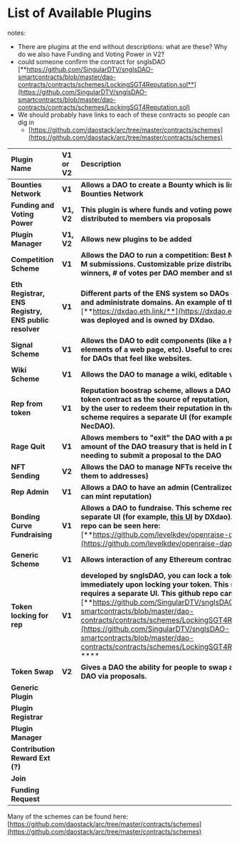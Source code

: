 # List of Available Plugins

notes:

* There are plugins at the end without descriptions: what are these? Why do we also have Funding and Voting Power in V2?
* could someone confirm the contract for snglsDAO [**https://github.com/SingularDTV/snglsDAO-smartcontracts/blob/master/dao-contracts/contracts/schemes/LockingSGT4Reputation.sol**](https://github.com/SingularDTV/snglsDAO-smartcontracts/blob/master/dao-contracts/contracts/schemes/LockingSGT4Reputation.sol)
* We should probably have links to each of these contracts so people can dig in
  *  [https://github.com/daostack/arc/tree/master/contracts/schemes](https://github.com/daostack/arc/tree/master/contracts/schemes)

| **Plugin Name** | **V1 or V2**               | Description | **Status** |
| :--- | :--- | :--- | :--- |
| **Bounties Network** | **V1** | **Allows a DAO to create a Bounty which is listed on the Bounties Network** | **Under development** |
| **Funding and Voting Power** | **V1, V2**         | **This plugin is where funds and voting power are distributed to members via proposals** | **Live** |
| **Plugin Manager** | **V1, V2** | **Allows new plugins to be added** | **Live** |
| **Competition Scheme** | **V1** | **Allows the DAO to run a competition: Best N winners out of M submissions. Customizable prize distribution, \# of winners, \# of votes per DAO member and start / end date.** | **Live** |
| **Eth Registrar, ENS Registry, ENS public resolver** | **V1** | **Different parts of the ENS system so DAOs can register and administrate domains. An example of this is** [**https://dxdao.eth.link/**](https://dxdao.eth.link/) **which was deployed and is owned by DXdao.** | **Live** |
| **Signal Scheme** | **V1** | **Allows the DAO to edit components \(like a header, elements of a web page, etc\). Useful to create front-ends for DAOs that feel like websites.** | **Under development** |
| **Wiki Scheme** | **V1** | **Allows the DAO to manage a wiki, editable via proposals.** | **Under development** |
| **Rep from token** | **V1** | **Reputation boostrap scheme, allows a DAO to use a list or token contract as the source of reputation, requires action by the user to redeem their reputation in the DAO. This scheme requires a separate UI \(for example,** [**this UI**](https://stake.nectar.community/#/lock-nec) **by NecDAO\).**  | **Live** |
| **Rage Quit** | **V1** | **Allows members to "exit" the DAO with a proportional amount of the DAO treasury that is held in DAI, without needing to submit a proposal to the DAO** | **Live** |
| **NFT Sending** | **V2** | **Allows the DAO to manage NFTs receive them, and send them to addresses\)** | **Live** |
| **Rep Admin** | **V1** | **Allows a DAO to have an admin \(Centralized authority that can mint reputation\)** | **Live** |
| **Bonding Curve Fundraising** | **V1** | **Allows a DAO to fundraise. This scheme requires a separate UI \(for example,** [**this UI**](https://dxtrust.eth.link/#/) **by DXdao\). This github repo can be seen here:** [**https://github.com/levelkdev/openraise-dapp**](https://github.com/levelkdev/openraise-dapp) **** | **Live** |
| **Generic Scheme** | **V1** | **Allows interaction of any Ethereum contract.** | **Under development** |
| **Token locking for rep** | **V1** | **developed by snglsDAO, you can lock a token to get Rep immediately upon locking your token. This scheme requires a separate UI. This github repo can be seen here:** [**https://github.com/SingularDTV/snglsDAO-smartcontracts/blob/master/dao-contracts/contracts/schemes/LockingSGT4Reputation.sol**](https://github.com/SingularDTV/snglsDAO-smartcontracts/blob/master/dao-contracts/contracts/schemes/LockingSGT4Reputation.sol) **** | **Live** |
| **Token Swap** | **V2** | **Gives a DAO the ability for people to swap assets with the DAO via proposals.**  | **Live** |
| **Generic Plugin** |  |  |  |
| **Plugin Registrar** |  |  |  |
| **Plugin Manager** |  |  |  |
| **Contribution Reward Ext \(?\)** |  |  |  |
| **Join** |  |  |  |
| **Funding Request** |  |  |  |

Many of the schemes can be found here: [https://github.com/daostack/arc/tree/master/contracts/schemes](https://github.com/daostack/arc/tree/master/contracts/schemes)

